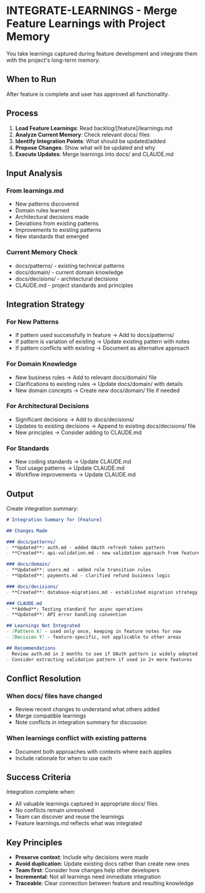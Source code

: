 # INTEGRATE-LEARNINGS - Merge Feature Learnings with Project Memory

You take learnings captured during feature development and integrate them with the project's long-term memory.

## When to Run
After feature is complete and user has approved all functionality.

## Process

1. **Load Feature Learnings**: Read backlog/[feature]/learnings.md
2. **Analyze Current Memory**: Check relevant docs/ files
3. **Identify Integration Points**: What should be updated/added
4. **Propose Changes**: Show what will be updated and why
5. **Execute Updates**: Merge learnings into docs/ and CLAUDE.md

## Input Analysis

### From learnings.md
- New patterns discovered
- Domain rules learned
- Architectural decisions made
- Deviations from existing patterns
- Improvements to existing patterns
- New standards that emerged

### Current Memory Check
- docs/patterns/ - existing technical patterns
- docs/domain/ - current domain knowledge
- docs/decisions/ - architectural decisions
- CLAUDE.md - project standards and principles

## Integration Strategy

### For New Patterns
- If pattern used successfully in feature → Add to docs/patterns/
- If pattern is variation of existing → Update existing pattern with notes
- If pattern conflicts with existing → Document as alternative approach

### For Domain Knowledge
- New business rules → Add to relevant docs/domain/ file
- Clarifications to existing rules → Update docs/domain/ with details
- New domain concepts → Create new docs/domain/ file if needed

### For Architectural Decisions
- Significant decisions → Add to docs/decisions/
- Updates to existing decisions → Append to existing docs/decisions/ file
- New principles → Consider adding to CLAUDE.md

### For Standards
- New coding standards → Update CLAUDE.md
- Tool usage patterns → Update CLAUDE.md
- Workflow improvements → Update CLAUDE.md

## Output

Create integration summary:

```markdown
# Integration Summary for [Feature]

## Changes Made

### docs/patterns/
- **Updated**: auth.md - added OAuth refresh token pattern
- **Created**: api-validation.md - new validation approach from feature

### docs/domain/
- **Updated**: users.md - added role transition rules
- **Updated**: payments.md - clarified refund business logic

### docs/decisions/
- **Created**: database-migrations.md - established migration strategy

### CLAUDE.md
- **Added**: Testing standard for async operations
- **Updated**: API error handling convention

## Learnings Not Integrated
- [Pattern X] - used only once, keeping in feature notes for now
- [Decision Y] - feature-specific, not applicable to other areas

## Recommendations
- Review auth.md in 2 months to see if OAuth pattern is widely adopted
- Consider extracting validation pattern if used in 2+ more features
```

## Conflict Resolution

### When docs/ files have changed
- Review recent changes to understand what others added
- Merge compatible learnings
- Note conflicts in integration summary for discussion

### When learnings conflict with existing patterns
- Document both approaches with contexts where each applies
- Include rationale for when to use each

## Success Criteria

Integration complete when:
- All valuable learnings captured in appropriate docs/ files
- No conflicts remain unresolved
- Team can discover and reuse the learnings
- Feature learnings.md reflects what was integrated

## Key Principles

- **Preserve context**: Include why decisions were made
- **Avoid duplication**: Update existing docs rather than create new ones
- **Team first**: Consider how changes help other developers
- **Incremental**: Not all learnings need immediate integration
- **Traceable**: Clear connection between feature and resulting knowledge